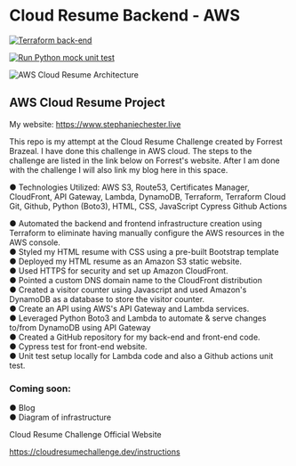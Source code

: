 # Cloud Resume Backend - AWS

[![Terraform back-end](https://github.com/Stephanie-Chester/Cloud_Resume_Backend/actions/workflows/terraform.yml/badge.svg?event=push)](https://github.com/Stephanie-Chester/Cloud_Resume_Backend/actions/workflows/terraform.yml)

[![Run Python mock unit test](https://github.com/Stephanie-Chester/Cloud_Resume_Backend/actions/workflows/tests.yml/badge.svg?event=push)](https://github.com/Stephanie-Chester/Cloud_Resume_Backend/actions/workflows/tests.yml)

![AWS Cloud Resume Architecture](https://user-images.githubusercontent.com/37819313/236531950-30394115-2312-49ba-bb19-304ccd3af671.png)


## AWS Cloud Resume Project
 
My website:
https://www.stephaniechester.live

 
This repo is my attempt at the Cloud Resume Challenge created by Forrest Brazeal. I have done this challenge in AWS cloud. The steps to the challenge are listed in the link below on Forrest's website. After I am done with the challenge I will also link my blog here in this space.
 
<p>●	Technologies Utilized: 
 AWS S3, Route53,
 Certificates Manager,
 CloudFront,
 API Gateway,
 Lambda,
 DynamoDB,
 Terraform,
 Terraform Cloud
 Git,
 Github,
 Python (Boto3),
 HTML, CSS, JavaScript
 Cypress
 Github Actions

 ● Automated the backend and frontend infrastructure creation using Terraform to eliminate having manually configure the AWS resources in the AWS console.<br>
 ● Styled my HTML resume with CSS using a pre-built Bootstrap template<br>
 ● Deployed my HTML resume as an Amazon S3 static website.<br>
 ● Used HTTPS for security and set up Amazon CloudFront.<br>
 ● Pointed a custom DNS domain name to the CloudFront distribution<br>
 ● Created a visitor counter using Javascript and used Amazon's DynamoDB as a database to store the visitor counter.<br>
 ● Create an API using AWS's API Gateway and Lambda services.<br>
 ● Leveraged Python Boto3 and Lambda to automate & serve changes to/from DynamoDB using API Gateway<br>
 ● Created a GitHub repository for my back-end and front-end code.<br>
 ● Cypress test for front-end website.<br>
 ● Unit test setup locally for Lambda code and also a Github actions unit test.<br>
 
 ### Coming soon:
 ● Blog<br>
 ● Diagram of infrastructure<br>
 
 Cloud Resume Challenge Official Website
 
 https://cloudresumechallenge.dev/instructions
